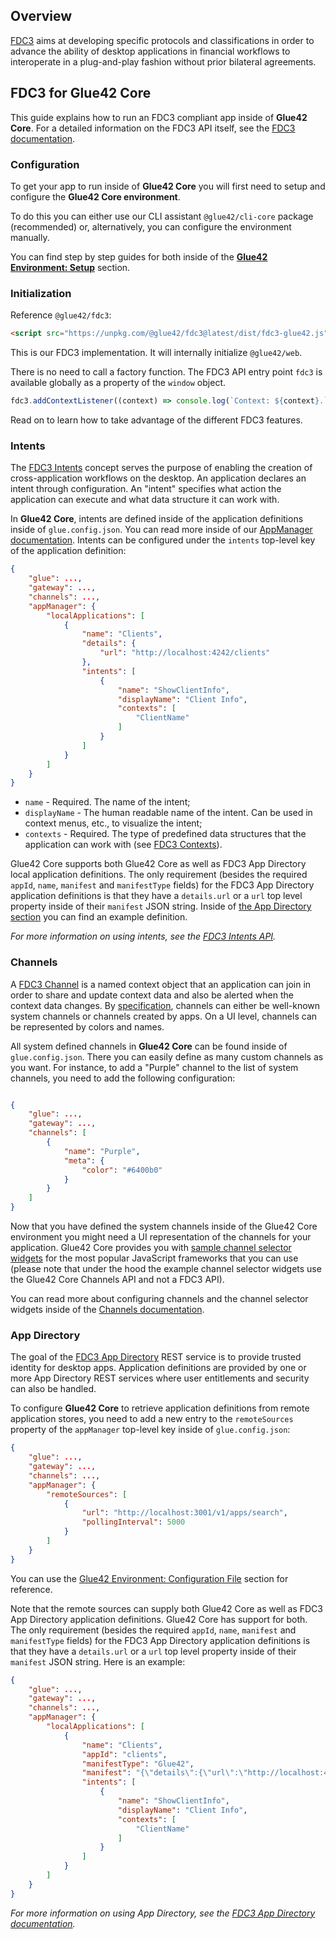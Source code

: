 ## Overview

[FDC3](https://fdc3.finos.org/) aims at developing specific protocols and classifications in order to advance the ability of desktop applications in financial workflows to interoperate in a plug-and-play fashion without prior bilateral agreements.

## FDC3 for Glue42 Core

This guide explains how to run an FDC3 compliant app inside of **Glue42 Core**. For a detailed information on the FDC3 API itself, see the [FDC3 documentation](https://fdc3.finos.org/docs/next/api/overview).

### Configuration

To get your app to run inside of **Glue42 Core** you will first need to setup and configure the **Glue42 Core environment**.

To do this you can either use our CLI assistant `@glue42/cli-core` package (recommended) or, alternatively, you can configure the environment manually.

You can find step by step guides for both inside of the [**Glue42 Environment: Setup**](../../core-concepts/environment/setup/index.html) section.

### Initialization

Reference `@glue42/fdc3`:

```html
<script src="https://unpkg.com/@glue42/fdc3@latest/dist/fdc3-glue42.js"></script>
```

This is our FDC3 implementation. It will internally initialize `@glue42/web`.

There is no need to call a factory function. The FDC3 API entry point `fdc3` is available globally as a property of the `window` object.

```javascript
fdc3.addContextListener((context) => console.log(`Context: ${context}.`));
```

Read on to learn how to take advantage of the different FDC3 features.

### Intents

The [FDC3 Intents](https://fdc3.finos.org/docs/next/intents/overview) concept serves the purpose of enabling the creation of cross-application workflows on the desktop. An application declares an intent through configuration. An "intent" specifies what action the application can execute and what data structure it can work with.

In **Glue42 Core**, intents are defined inside of the application definitions inside of `glue.config.json`.
You can read more inside of our [AppManager documentation](../application-management/index.html#enabling_application_management-application_definitions). Intents can be configured under the `intents` top-level key of the application definition:

```json
{
    "glue": ...,
    "gateway": ...,
    "channels": ...,
    "appManager": {
        "localApplications": [
            {
                "name": "Clients",
                "details": {
                    "url": "http://localhost:4242/clients"
                },
                "intents": [
                    {
                        "name": "ShowClientInfo",
                        "displayName": "Client Info",
                        "contexts": [
                            "ClientName"
                        ]
                    }
                ]
            }
        ]
    }
}
```

- `name` - Required. The name of the intent;
- `displayName` - The human readable name of the intent. Can be used in context menus, etc., to visualize the intent;
- `contexts` - Required. The type of predefined data structures that the application can work with (see [FDC3 Contexts](https://fdc3.finos.org/docs/next/context/overview)).

Glue42 Core supports both Glue42 Core as well as FDC3 App Directory local application definitions. The only requirement (besides the required `appId`, `name`, `manifest` and `manifestType` fields) for the FDC3 App Directory application definitions is that they have a `details.url` or a `url` top level property inside of their `manifest` JSON string. Inside of [the App Directory section](#app-directory) you can find an example definition.

*For more information on using intents, see the [FDC3 Intents API](https://fdc3.finos.org/docs/next/intents/overview).*

### Channels

A [FDC3 Channel](https://fdc3.finos.org/docs/next/api/ref/Channel) is a named context object that an application can join in order to share and update context data and also be alerted when the context data changes. By [specification](https://fdc3.finos.org/docs/next/api/spec#context-channels), channels can either be well-known system channels or channels created by apps. On a UI level, channels can be represented by colors and names.

All system defined channels in **Glue42 Core** can be found inside of `glue.config.json`. There you can easily define as many custom channels as you want. For instance, to add a "Purple" channel to the list of system channels, you need to add the following configuration:

```json

{
    "glue": ...,
    "gateway": ...,
    "channels": [
        {
            "name": "Purple",
            "meta": {
                "color": "#6400b0"
            }
        }
    ]
}
```

Now that you have defined the system channels inside of the Glue42 Core environment you might need a UI representation of the channels for your application. Glue42 Core provides you with [sample channel selector widgets](../channels/index.html#channel_selector_ui) for the most popular JavaScript frameworks that you can use (please note that under the hood the example channel selector widgets use the Glue42 Core Channels API and not a FDC3 API).

You can read more about configuring channels and the channel selector widgets inside of the [Channels documentation](../channels/index.html).

### App Directory

The goal of the [FDC3 App Directory](https://fdc3.finos.org/docs/next/app-directory/overview) REST service is to provide trusted identity for desktop apps. Application definitions are provided by one or more App Directory REST services where user entitlements and security can also be handled.

To configure **Glue42 Core** to retrieve application definitions from remote application stores, you need to add a new entry to the `remoteSources` property of the `appManager` top-level key inside of `glue.config.json`:

```json
{
    "glue": ...,
    "gateway": ...,
    "channels": ...,
    "appManager": {
        "remoteSources": [
            {
                "url": "http://localhost:3001/v1/apps/search",
                "pollingInterval": 5000
            }
        ]
    }
}
```

You can use the [Glue42 Environment: Configuration File](../../core-concepts/environment/overview/index.html#configuration_file) section for reference.

Note that the remote sources can supply both Glue42 Core as well as FDC3 App Directory application definitions. Glue42 Core has support for both. The only requirement (besides the required `appId`, `name`, `manifest` and `manifestType` fields) for the FDC3 App Directory application definitions is that they have a `details.url` or a `url` top level property inside of their `manifest` JSON string. Here is an example:

```json
{
    "glue": ...,
    "gateway": ...,
    "channels": ...,
    "appManager": {
        "localApplications": [
            {
                "name": "Clients",
                "appId": "clients",
                "manifestType": "Glue42",
                "manifest": "{\"details\":{\"url\":\"http://localhost:4242/clients\"}}",
                "intents": [
                    {
                        "name": "ShowClientInfo",
                        "displayName": "Client Info",
                        "contexts": [
                            "ClientName"
                        ]
                    }
                ]
            }
        ]
    }
}
```

*For more information on using App Directory, see the [FDC3 App Directory documentation](https://fdc3.finos.org/docs/next/app-directory/overview).*
